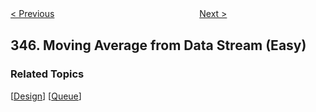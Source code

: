 <!--|This file generated by command(leetcode description); DO NOT EDIT.    |-->
<!--+----------------------------------------------------------------------+-->
<!--|@author    Openset <openset.wang@gmail.com>                           |-->
<!--|@link      https://github.com/openset                                 |-->
<!--|@home      https://github.com/openset/leetcode                        |-->
<!--+----------------------------------------------------------------------+-->

[< Previous](https://github.com/openset/leetcode/tree/master/problems/reverse-vowels-of-a-string "Reverse Vowels of a String")
　　　　　　　　　　　　　　　　
[Next >](https://github.com/openset/leetcode/tree/master/problems/top-k-frequent-elements "Top K Frequent Elements")

## 346. Moving Average from Data Stream (Easy)



### Related Topics
  [[Design](https://github.com/openset/leetcode/tree/master/tag/design/README.md)]
  [[Queue](https://github.com/openset/leetcode/tree/master/tag/queue/README.md)]
